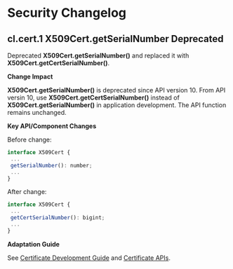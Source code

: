 # Security Changelog

##  cl.cert.1 X509Cert.getSerialNumber Deprecated

Deprecated **X509Cert.getSerialNumber()** and replaced it with **X509Cert.getCertSerialNumber()**.

**Change Impact**

**X509Cert.getSerialNumber()** is deprecated since API version 10. From API versin 10, use **X509Cert.getCertSerialNumber()** instead of **X509Cert.getSerialNumber()** in application development. The API function remains unchanged.

**Key API/Component Changes**

Before change:

 ```js
interface X509Cert {
  ...
  getSerialNumber(): number;
  ...
}
 ```

After change:

 ```js
interface X509Cert {
  ...
  getCertSerialNumber(): bigint;
  ...
}
 ```

**Adaptation Guide**

See [Certificate Development Guide](https://gitee.com/openharmony/docs/tree/OpenHarmony-4.0-Release/en/application-dev/security/cert-guidelines.md) and [Certificate APIs](https://gitee.com/openharmony/docs/tree/OpenHarmony-4.0-Release/en/application-dev/reference/apis/js-apis-cert.md).
